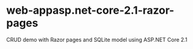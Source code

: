 # web-appasp.net-core-2.1-razor-pages

CRUD demo with Razor pages and SQLite model using ASP.NET Core 2.1
